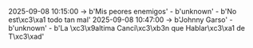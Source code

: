 2025-09-08 10:15:00 -> b'Mis peores enemigos' - b'unknown' - b'No est\xc3\xa1 todo tan mal'
2025-09-08 10:47:00 -> b'Johnny Garso' - b'unknown' - b'La \xc3\x9altima Canci\xc3\xb3n que Hablar\xc3\xa1 de T\xc3\xad'
